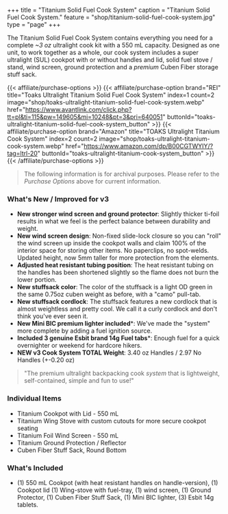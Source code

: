 +++
title = "Titanium Solid Fuel Cook System"
caption = "Titanium Solid Fuel Cook System."
feature = "shop/titanium-solid-fuel-cook-system.jpg"
type = "page"
+++

<p>The Titanium Solid Fuel Cook System contains everything you need for a complete <em>~3 oz</em> ultralight cook kit with a 550 mL capacity. Designed as one unit, to work together as a whole, our cook system includes a super ultralight (SUL) cookpot with or without handles and lid, solid fuel stove / stand, wind screen, ground protection and a <em>premium</em> Cuben Fiber storage stuff sack.</p>

{{< affiliate/purchase-options >}}
{{< affiliate/purchase-option brand="REI" title="Toaks Ultralight Titanium Solid Fuel Cook System" index=1 count=2 image="shop/toaks-ultralight-titanium-solid-fuel-cook-system.webp" href="https://www.avantlink.com/click.php?tt=pl&ti=115&pw=149605&mi=10248&pt=3&pri=640051" buttonId="toaks-ultralight-titanium-solid-fuel-cook-system_button" >}}
{{< affiliate/purchase-option brand="Amazon" title="TOAKS Ultralight Titanium Cook System" index=2 count=2 image="shop/toaks-ultralight-titanium-cook-system.webp" href="https://www.amazon.com/dp/B00CGTWYIY/?tag=ltrl-20" buttonId="toaks-ultralight-titanium-cook-system_button" >}}
{{< /affiliate/purchase-options >}}

> The following information is for archival purposes. Please refer to the *Purchase Options* above for current information.

<h3>What's New / Improved for v3</h3>

<ul>
  <li><strong>New stronger wind screen and ground protector</strong>: Slightly thicker ti-foil results in what we feel is the perfect balance between durability and weight.</li>
  <li><strong>New wind screen design</strong>: Non-fixed slide-lock closure so you can "roll" the wind screen up inside the cookpot walls and claim 100% of the interior space for storing other items. No paperclips, no spot-welds. Updated height, now 5mm taller for more protection from the elements.</li>
  <li><strong>Adjusted heat resistant tubing position</strong>: The heat resistant tubing on the handles has been shortened slightly so the flame does not burn the lower portion.</li>
  <li><strong>New stuffsack color</strong>: The color of the stuffsack is a light OD green in the same 0.75oz cuben weight as before, with a "camo" pull-tab.</li>
  <li><strong>New stuffsack cordlock</strong>: The stuffsack features a new cordlock that is almost weightless and pretty cool. We call it a curly cordlock and don't think you've ever seen it.</li>
  <li><strong>New Mini BIC premium lighter included</strong>*: We've made the "system" more complete by adding a fuel ignition source.</li>
  <li><strong>Included 3 genuine Esbit brand 14g Fuel tabs</strong>*: Enough fuel for a quick overnighter or weekend for hardcore hikers.</li>
  <li><strong>NEW v3 Cook System TOTAL Weight</strong>: 3.40 oz Handles / 2.97 No Handles (+-0.20 oz)</li>
</ul>

<blockquote>
  <p>"The premium ultralight backpacking cook <em>system</em> that is lightweight, self-contained, simple and fun to use!"</p>
</blockquote>

<h3>Individual Items</h3>

<ul>
  <li>Titanium Cookpot with Lid - 550 mL</li>
  <li>Titanium Wing Stove with custom cutouts for more secure cookpot seating</li>
  <li>Titanium Foil Wind Screen - 550 mL</li>
  <li>Titanium Ground Protection / Reflector</li>
  <li>Cuben Fiber Stuff Sack, Round Bottom</li>
</ul>

<h3>What's Included</h3>

<ul>
  <li>(1) 550 mL Cookpot (with heat resistant handles on handle-version), (1) Cookpot lid (1) Wing-stove with fuel-tray, (1) wind screen, (1) Ground Protector, (1) Cuben Fiber Stuff Sack, (1) Mini BIC lighter, (3) Esbit 14g tablets.</li>
</ul>
